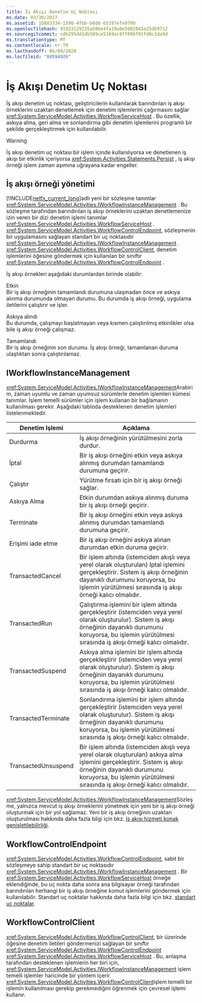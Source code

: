 ```yaml
---
title: İş Akışı Denetim Uç Noktası
ms.date: 03/30/2017
ms.assetid: 1b883334-1590-4fbb-b0d6-65197efe0700
ms.openlocfilehash: 91923129235a596e4fa19a8e5982845a25db9712
ms.sourcegitcommit: cdb295dd1db589ce5169ac9ff096f01fd0c2da9d
ms.translationtype: MT
ms.contentlocale: tr-TR
ms.lasthandoff: 06/09/2020
ms.locfileid: "84594926"
---
```

# <a name="workflow-control-endpoint"></a>İş Akışı Denetim Uç Noktası
İş akışı denetim uç noktası, geliştiricilerin kullanılarak barındırılan iş akışı örneklerini uzaktan denetlemek için denetim işlemlerini çağırmasını sağlar <xref:System.ServiceModel.Activities.WorkflowServiceHost> . Bu özellik, askıya alma, geri alma ve sonlandırma gibi denetim işlemlerini programlı bir şekilde gerçekleştirmek için kullanılabilir.  
  
> [!WARNING]
> İş akışı denetim uç noktası bir işlem içinde kullanılıyorsa ve denetlenen iş akışı bir etkinlik içeriyorsa <xref:System.Activities.Statements.Persist> , iş akışı örneği işlem zaman aşımına uğrayana kadar engeller.  
  
## <a name="workflow-instance-management"></a>İş akışı örneği yönetimi  
 [!INCLUDE[netfx_current_long](../../../../includes/netfx-current-long-md.md)]adlı yeni bir sözleşme tanımlar <xref:System.ServiceModel.Activities.IWorkflowInstanceManagement> . Bu sözleşme tarafından barındırılan iş akışı örneklerini uzaktan denetlemenize izin veren bir dizi denetim işlemi tanımlar <xref:System.ServiceModel.Activities.WorkflowServiceHost> . <xref:System.ServiceModel.Activities.WorkflowControlEndpoint>, sözleşmenin bir uygulamasını sağlayan standart bir uç noktasıdır <xref:System.ServiceModel.Activities.IWorkflowInstanceManagement> . <xref:System.ServiceModel.Activities.WorkflowControlClient>, denetim işlemlerini öğesine göndermek için kullanılan bir sınıftır <xref:System.ServiceModel.Activities.WorkflowControlEndpoint> .  
  
 İş akışı örnekleri aşağıdaki durumlardan birinde olabilir:  
  
 Etkin  
 Bir iş akışı örneğinin tamamlandı durumuna ulaşmadan önce ve askıya alınma durumunda olmayan durumu. Bu durumda iş akışı örneği, uygulama iletilerini çalıştırır ve işler.  
  
 Askıya alındı  
 Bu durumda, çalışmayı başlatmayan veya kısmen çalıştırılmış etkinlikler olsa bile iş akışı örneği çalışmaz.  
  
 Tamamlandı  
 Bir iş akışı örneğinin son durumu. İş akışı örneği, tamamlanan duruma ulaştıktan sonra çalıştırılamaz.  
  
## <a name="iworkflowinstancemanagement"></a>IWorkflowInstanceManagement  
 <xref:System.ServiceModel.Activities.IWorkflowInstanceManagement>Arabirim, zaman uyumlu ve zaman uyumsuz sürümlerle denetim işlemleri kümesi tanımlar. İşlem temelli sürümler için işlem kullanan bir bağlamanın kullanılması gerekir. Aşağıdaki tabloda desteklenen denetim işlemleri listelenmektedir.  
  
|Denetim Işlemi|Açıklama|  
|-----------------------|-----------------|  
|Durdurma|İş akışı örneğinin yürütülmesini zorla durdur.|  
|İptal|Bir iş akışı örneğini etkin veya askıya alınmış durumdan tamamlandı durumuna geçirir.|  
|Çalıştır|Yürütme fırsatı için bir iş akışı örneği sağlar.|  
|Askıya Alma|Etkin durumdan askıya alınmış duruma bir iş akışı örneği geçirir.|  
|Terminate|Bir iş akışı örneğini etkin veya askıya alınmış durumdan tamamlandı durumuna geçirir.|  
|Erişimi iade etme|Bir iş akışı örneğini askıya alınan durumdan etkin duruma geçirir.|  
|TransactedCancel|Bir işlem altında (istemciden akışlı veya yerel olarak oluşturulan) Iptal işlemini gerçekleştirir. Sistem iş akışı örneğinin dayanıklı durumunu koruyorsa, bu işlemin yürütülmesi sırasında iş akışı örneği kalıcı olmalıdır.|  
|TransactedRun|Çalıştırma işlemini bir işlem altında gerçekleştirir (istemciden veya yerel olarak oluşturulur). Sistem iş akışı örneğinin dayanıklı durumunu koruyorsa, bu işlemin yürütülmesi sırasında iş akışı örneği kalıcı olmalıdır.|  
|TransactedSuspend|Askıya alma işlemini bir işlem altında gerçekleştirir (istemciden veya yerel olarak oluşturulur). Sistem iş akışı örneğinin dayanıklı durumunu koruyorsa, bu işlemin yürütülmesi sırasında iş akışı örneği kalıcı olmalıdır.|  
|TransactedTerminate|Sonlandırma işlemini bir işlem altında gerçekleştirir (istemciden veya yerel olarak oluşturulur). Sistem iş akışı örneğinin dayanıklı durumunu koruyorsa, bu işlemin yürütülmesi sırasında iş akışı örneği kalıcı olmalıdır.|  
|TransactedUnsuspend|Bir işlem altında (istemciden akışlı veya yerel olarak oluşturulan) askıya alma işlemini gerçekleştirir. Sistem iş akışı örneğinin dayanıklı durumunu koruyorsa, bu işlemin yürütülmesi sırasında iş akışı örneği kalıcı olmalıdır.|  
  
 <xref:System.ServiceModel.Activities.IWorkflowInstanceManagement>Sözleşme, yalnızca mevcut iş akışı örneklerini yönetmek için yeni bir iş akışı örneği oluşturmak için bir yol sağlamaz. Yeni bir iş akışı örneğinin uzaktan oluşturulması hakkında daha fazla bilgi için bkz. [Iş akışı hizmeti konak genişletilebilirliği](workflow-service-host-extensibility.md).  
  
## <a name="workflowcontrolendpoint"></a>WorkflowControlEndpoint  
 <xref:System.ServiceModel.Activities.WorkflowControlEndpoint>, sabit bir sözleşmeye sahip standart bir uç noktasıdır <xref:System.ServiceModel.Activities.IWorkflowInstanceManagement> . Bir <xref:System.ServiceModel.Activities.WorkflowServiceHost> örneğe eklendiğinde, bu uç nokta daha sonra ana bilgisayar örneği tarafından barındırılan herhangi bir iş akışı örneğine komut işlemlerini göndermek için kullanılabilir. Standart uç noktalar hakkında daha fazla bilgi için bkz. [standart uç noktalar](standard-endpoints.md).  
  
## <a name="workflowcontrolclient"></a>WorkflowControlClient  
 <xref:System.ServiceModel.Activities.WorkflowControlClient>, bir üzerinde öğesine denetim iletileri göndermenizi sağlayan bir sınıftır <xref:System.ServiceModel.Activities.WorkflowControlEndpoint> <xref:System.ServiceModel.Activities.WorkflowServiceHost> . Bu, anlaşma tarafından desteklenen işlemlerin her biri için, <xref:System.ServiceModel.Activities.IWorkflowInstanceManagement> işlem temelli işlemler haricinde bir yöntem içerir. <xref:System.ServiceModel.Activities.WorkflowControlClient>işlem temelli bir işlemin kullanılması gerekip gerekmediğini öğrenmek için çevresel işlemi kullanır.

